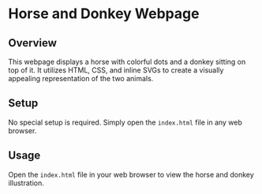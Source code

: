 # Horse and Donkey Webpage

## Overview
This webpage displays a horse with colorful dots and a donkey sitting on top of it. It utilizes HTML, CSS, and inline SVGs to create a visually appealing representation of the two animals.

## Setup
No special setup is required. Simply open the `index.html` file in any web browser.

## Usage
Open the `index.html` file in your web browser to view the horse and donkey illustration.